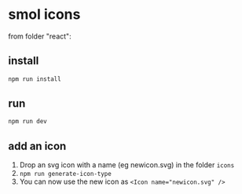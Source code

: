 # smol icons

from folder "react":

## install
```bash
npm run install
```

## run
```bash
npm run dev
```

## add an icon

1. Drop an svg icon with a name (eg newicon.svg) in the folder `icons` 
2. `npm run generate-icon-type`
3. You can now use the new icon as `<Icon name="newicon.svg" />`
